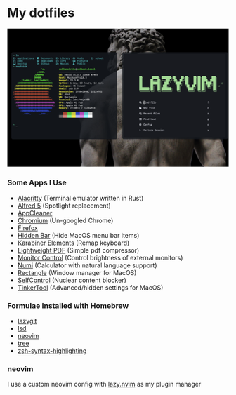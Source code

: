 # My dotfiles
![Example Config](example.png)

### Some Apps I Use
- [Alacritty](https://github.com/alacritty/alacritty) (Terminal emulator written in Rust)
- [Alfred 5](https://www.alfredapp.com/) (Spotlight replacement)
- [AppCleaner](https://freemacsoft.net/appcleaner/)
- [Chromium](https://www.chromium.org/Home/) (Un-googled Chrome)
- [Firefox](https://www.mozilla.org/en-CA/firefox/new/)
- [Hidden Bar](https://github.com/dwarvesf/hidden) (Hide MacOS menu bar items)
- [Karabiner Elements](https://karabiner-elements.pqrs.org/) (Remap keyboard)
- [Lightweight PDF](https://lightweightpdf.com/) (Simple pdf compressor)
- [Monitor Control](https://github.com/MonitorControl/MonitorControl) (Control brightness of external monitors)
- [Numi](https://numi.app/) (Calculator with natural language support)
- [Rectangle](https://rectangleapp.com/) (Window manager for MacOS)
- [SelfControl](https://selfcontrolapp.com/) (Nuclear content blocker)
- [TinkerTool](https://www.bresink.com/osx/0TinkerTool/download.php) (Advanced/hidden settings for MacOS)

### Formulae Installed with Homebrew
- [lazygit](https://formulae.brew.sh/formula/lazygit)
- [lsd](https://formulae.brew.sh/formula/lsd)
- [neovim](https://formulae.brew.sh/formula/neovim)
- [tree](https://formulae.brew.sh/formula/tree)
- [zsh-syntax-highlighting](https://formulae.brew.sh/formula/zsh-syntax-highlighting)

### neovim
I use a custom neovim config with [lazy.nvim](https://github.com/folke/lazy.nvim) as my plugin manager
